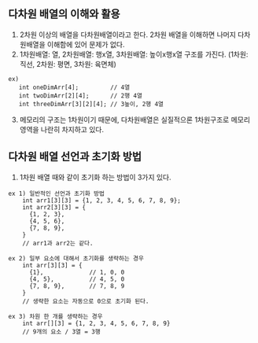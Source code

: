 ## 다차원 배열의 이해와 활용
1. 2차원 이상의 배열을 다차원배열이라고 한다. 2차원 배열을 이해하면 나머지 다차원배열을 이해함에 있어 문제가 없다.   
2. 1차원배열: 열, 2차원배열: 행x열, 3차원배열: 높이x행x열 구조를 가진다. (1차원: 직선, 2차원: 평면, 3차원: 육면체)   
```
ex)
   int oneDimArr[4];         // 4열
   int twoDimArr[2][4];      // 2행 4열
   int threeDimArr[3][2][4]; // 3높이, 2행 4열
```
3. 메모리의 구조는 1차원이기 때문에, 다차원배열은 실질적으론 1차원구조로 메모리영역을 나란히 차지하고 있다.   

## 다차원 배열 선언과 초기화 방법
1. 1차원 배열 때와 같이 초기화 하는 방법이 3가지 있다.   
```
ex 1) 일반적인 선언과 초기화 방법
    int arr1[3][3] = {1, 2, 3, 4, 5, 6, 7, 8, 9};
    int arr2[3][3] = {
      {1, 2, 3},
      {4, 5, 6},
      {7, 8, 9},
    }
    // arr1과 arr2는 같다.
```
```
ex 2) 일부 요소에 대해서 초기화를 생략하는 경우
    int arr[3][3] = {
      {1},             // 1, 0, 0
      {4, 5},          // 4, 5, 0
      {7, 8, 9},       // 7, 8, 9
    }
    // 생략한 요소는 자동으로 0으로 초기화 된다.
```
```
ex 3) 차원 한 개를 생략하는 경우
    int arr[][3] = {1, 2, 3, 4, 5, 6, 7, 8, 9}
    // 9개의 요소 / 3열 = 3행 
```